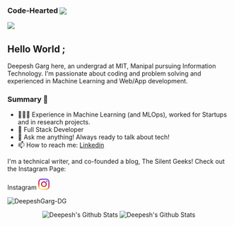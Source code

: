 ### Code-Hearted <img src="https://media.giphy.com/media/h741oEMnAUIILdX0kU/giphy.gif" width="50" align ="center">
<p  align="left"><img src="https://raw.githubusercontent.com/chiraag-kakar/chiraag-kakar/master/hadder.gif">

## Hello World ;
Deepesh Garg here, an undergrad at MIT, Manipal pursuing Information Technology. I'm passionate about coding and problem solving and experienced in Machine Learning and Web/App development.
### Summary 👨‍
- 👨🏻‍💻 Experience in Machine Learning (and MLOps), worked for Startups and in research projects.
- 👯 Full Stack Developer
- 💬 Ask me anything! Always ready to talk about tech!
- 📫 How to reach me: [Linkedin](https://www.linkedin.com/in/deepesh-garg-4a14b7104/) 
  
I'm a technical writer, and co-founded a blog, The Silent Geeks! Check out the Instagram Page:
  
<p>
  Instagram <a href="https://www.instagram.com/thesilentgeeks/?igshid=YmMyMTA2M2Y="><img width="25" height="25" src="/resources/instagram.svg"></a>
  &nbsp;
</p>

<p align="left"> <img src="https://komarev.com/ghpvc/?username=DeepeshGarg-DG&label=Profile Views&color=blue&style=plastic" alt="DeepeshGarg-DG" /> </p>

<p align="center">
  <img width="48%" src="https://github-readme-stats.vercel.app/api?username=DeepeshGarg-DG&show_icons=true&theme=tokyonight" alt="Deepesh's Github Stats" />
  <img width="48%" src="https://github-readme-streak-stats.herokuapp.com/?user=DeepeshGarg-DG&theme=tokyonight" alt="Deepesh's Github Stats" />
</p>